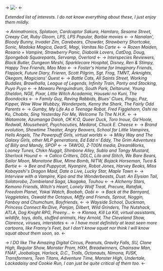 -> ![-](https://files.catbox.moe/ohskz7.png) <-

*Extended list of interests.*
*I do not know everything about these, I just enjoy them mildly.* 

-> *Animatronics, Splatoon, Cardcaptor Sakura, Hamtaro, Sesame Street, Creepy Cat, Ruby Gloom, LPS, LPS Popular, Barbie movies* <-
-> *Nanalan', Bloody Bunny, Invader Zim, Carebears, Chowder, Strawberry Shortcake, Sonic, Madoka Magica, DearS, Magi, Vanitas No Carte* <-
-> *Rozen Maiden, Rosario + Vampire, Strawberry Panic, Diabolik Lovers, CatDog, Doug, Spongebob Squarepants, Servamp, Overlord* <-
-> *Interspecies Reviewers, Black Butler, Dungeon Meshi, Sparklecare Hospital, Disney, Ren & Stimpy, Happy Tree Friends, Mao Mao* <-
-> *Foster's Home for Imaginary Friends, Flapjack, Future Diary, Frieren, Scott Pilgrim, Sgt. Frog, TMNT, Arknights, Okegom, Magicians' Quest* <-
-> *Battle Cats, All Saints Street, Working Buddies, Brawlhalla, League of Legends, Infinity Train, Panty and Stocking, Puyo Puyo* <-
-> *Mawaru Penguindrum, South Park, Deltarune, Young Sheldon, NGE, Pixar, Little Witch Academia, Houseki no Kuni, The Boondocks* <-
-> *Family Guy, Raving Rabbids, Blues' Clues, Pingu, Paz, Kipper, Wow Wow Wubbzy, Wonderpets, Kenny the Shark, The Fairly Odd Parents* <-
-> *Gumby, My Life As a Teenage Robot, Fred Figglehorn, Oshi no Ko, Chobits, Sing Yesterday For Me, Welcome To The N.H.K.* <-
-> *Watamote, Azumanga Daioh, OK K:O, Queer Duck, Toro Inoue, Ga'Hoole, Redwall, Mouseheart, Psychocuties, Medarot, Chuck E. Cheese* <-
-> *Brand evolution, Showtime Theater, Angry Beavers, School for Little Vampires, Hells Angels, The Powerpuff Girls, virtual worlds* <-
-> *Milky Way and The Galaxy Girls, other MLP generations, Ed Edd n' Eddy, The Grim Adventures of Billy and Mandy, SPOP* <-
-> *TAWOG, Z-T00N media, DreamWorks, Looney Tunes, Chikn Nuggit, Shinbone Alley, Sublo and Tangy Mustard, Sherlock Hound* <-
-> *Calico Critters, DDLC, Lilo and Stitch, We Bare Bears, Sailor Moon, Monotone Blue, Mime Bomb, NITW, Bojack Horseman, Tuca & Bertie* <-
-> *Bee and Puppycat, Nyanpire, Robot Jones, Harvey Beaks, Miss Kobayashi's Dragon Maid, Date a Live, Lucky Star, Maple Town* <-
-> *Interview with a Vampire, Kipo and the Wonderbeasts, Dust: An Elysian Tail, Solatorobo, Zombieland Saga, Ukagaka, Touhou* <-
-> *Alchemy Stars, Kemono Friends, Witch's Heart, Lonely Wolf Treat, Precure, Ratafak, Freedom Planet, Yokai Watch, Boobah, Oobi* <-
-> *Back at the Barnyard, Veggietales, Oswald the Octopus, Miffy and Friends, Sprout, Noggin, Fanboy and Chumchum, Boyfriends,* <-
-> *Wayside School, Duckman,  Princess Connect Re:Dive, Panjan, Dilbert, Wild Grinders, The Nutshack, ATLA, Dog Knight RPG, Preeny...* <-
-> *Klonoa, Kill La Kill, virtual assistants, wildlife, toys, dolls, stuffed animals, Hey Arnold, The Cleveland Show, Clarence, viruses, interstates* <-
-> *I have most definitely at least seen more cartoons, like Franny's Feet, but I don't know squat nor think I will know squat about them soon, so.* <-

-> *I DO like The Amazing Digital Circus, Peanuts, Gravity Falls, SU, Clone High, Regular Show, Monster Prom, HXH, Breadwinners, Chainsaw Man, FNAF, Joobalogs, Harlock, D.C., Trolls, Octonauts, Nimona, PJSK, Transformers, Teen Titans, Adventure Time, Monster High, Undertale, Lackadaisy and Cookie Run, I can just be quite critical of them too.* <-
